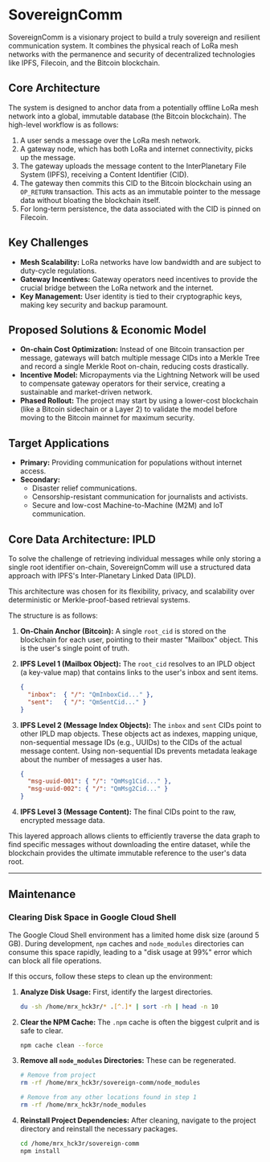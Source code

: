# SovereignComm

SovereignComm is a visionary project to build a truly sovereign and resilient communication system. It combines the physical reach of LoRa mesh networks with the permanence and security of decentralized technologies like IPFS, Filecoin, and the Bitcoin blockchain.

## Core Architecture

The system is designed to anchor data from a potentially offline LoRa mesh network into a global, immutable database (the Bitcoin blockchain). The high-level workflow is as follows:

1.  A user sends a message over the LoRa mesh network.
2.  A gateway node, which has both LoRa and internet connectivity, picks up the message.
3.  The gateway uploads the message content to the InterPlanetary File System (IPFS), receiving a Content Identifier (CID).
4.  The gateway then commits this CID to the Bitcoin blockchain using an `OP_RETURN` transaction. This acts as an immutable pointer to the message data without bloating the blockchain itself.
5.  For long-term persistence, the data associated with the CID is pinned on Filecoin.

## Key Challenges

- **Mesh Scalability:** LoRa networks have low bandwidth and are subject to duty-cycle regulations.
- **Gateway Incentives:** Gateway operators need incentives to provide the crucial bridge between the LoRa network and the internet.
- **Key Management:** User identity is tied to their cryptographic keys, making key security and backup paramount.

## Proposed Solutions & Economic Model

- **On-chain Cost Optimization:** Instead of one Bitcoin transaction per message, gateways will batch multiple message CIDs into a Merkle Tree and record a single Merkle Root on-chain, reducing costs drastically.
- **Incentive Model:** Micropayments via the Lightning Network will be used to compensate gateway operators for their service, creating a sustainable and market-driven network.
- **Phased Rollout:** The project may start by using a lower-cost blockchain (like a Bitcoin sidechain or a Layer 2) to validate the model before moving to the Bitcoin mainnet for maximum security.

## Target Applications

- **Primary:** Providing communication for populations without internet access.
- **Secondary:**
    - Disaster relief communications.
    - Censorship-resistant communication for journalists and activists.
    - Secure and low-cost Machine-to-Machine (M2M) and IoT communication.

## Core Data Architecture: IPLD

To solve the challenge of retrieving individual messages while only storing a single root identifier on-chain, SovereignComm will use a structured data approach with IPFS's Inter-Planetary Linked Data (IPLD).

This architecture was chosen for its flexibility, privacy, and scalability over deterministic or Merkle-proof-based retrieval systems.

The structure is as follows:

1.  **On-Chain Anchor (Bitcoin):** A single `root_cid` is stored on the blockchain for each user, pointing to their master "Mailbox" object. This is the user's single point of truth.

2.  **IPFS Level 1 (Mailbox Object):** The `root_cid` resolves to an IPLD object (a key-value map) that contains links to the user's inbox and sent items.
    ```json
    {
      "inbox":  { "/": "QmInboxCid..." },
      "sent":   { "/": "QmSentCid..." }
    }
    ```

3.  **IPFS Level 2 (Message Index Objects):** The `inbox` and `sent` CIDs point to other IPLD map objects. These objects act as indexes, mapping unique, non-sequential message IDs (e.g., UUIDs) to the CIDs of the actual message content. Using non-sequential IDs prevents metadata leakage about the number of messages a user has.
    ```json
    {
      "msg-uuid-001": { "/": "QmMsg1Cid..." },
      "msg-uuid-002": { "/": "QmMsg2Cid..." }
    }
    ```

4.  **IPFS Level 3 (Message Content):** The final CIDs point to the raw, encrypted message data.

This layered approach allows clients to efficiently traverse the data graph to find specific messages without downloading the entire dataset, while the blockchain provides the ultimate immutable reference to the user's data root.

---

## Maintenance

### Clearing Disk Space in Google Cloud Shell

The Google Cloud Shell environment has a limited home disk size (around 5 GB). During development, `npm` caches and `node_modules` directories can consume this space rapidly, leading to a "disk usage at 99%" error which can block all file operations.

If this occurs, follow these steps to clean up the environment:

1.  **Analyze Disk Usage:** First, identify the largest directories.
    ```bash
    du -sh /home/mrx_hck3r/* .[^.]* | sort -rh | head -n 10
    ```

2.  **Clear the NPM Cache:** The `.npm` cache is often the biggest culprit and is safe to clear.
    ```bash
    npm cache clean --force
    ```

3.  **Remove all `node_modules` Directories:** These can be regenerated.
    ```bash
    # Remove from project
    rm -rf /home/mrx_hck3r/sovereign-comm/node_modules

    # Remove from any other locations found in step 1
    rm -rf /home/mrx_hck3r/node_modules
    ```

4.  **Reinstall Project Dependencies:** After cleaning, navigate to the project directory and reinstall the necessary packages.
    ```bash
    cd /home/mrx_hck3r/sovereign-comm
    npm install
    ```